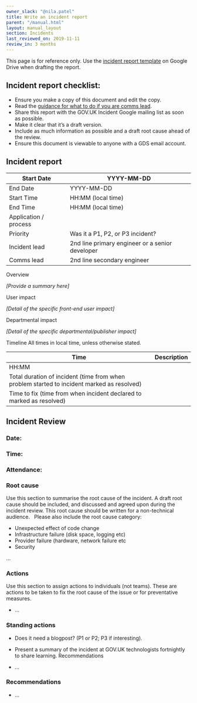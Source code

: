```yaml
---
owner_slack: "@nila.patel"
title: Write an incident report
parent: "/manual.html"
layout: manual_layout
section: Incidents
last_reviewed_on: 2019-11-11
review_in: 3 months
---
```


This page is for reference only. Use the [incident report template][tpl] on Google Drive when drafting the report.

[tpl]: https://docs.google.com/document/d/1cMJP2p_PlDalJEcpS6TbXjZgUwdm9gd1rFrhUXa6uh4/edit

## Incident report checklist:

* Ensure you make a copy of this document and edit the copy.
* Read the [guidance for what to do if you are comms lead](https://docs.google.com/document/d/1ty12B5eBWB9YSfnD9xY1mr5rtTQxdNxRdmEGgibilN0/edit).
* Share this report with the GOV.UK Incident Google mailing list as soon as possible.
* Make it clear that it’s a draft version.
* Include as much information as possible and a draft root cause ahead of the review.  
* Ensure this document is viewable to anyone with a GDS email account.

## Incident report

Start Date|YYYY-MM-DD
----------|----------
End Date|YYYY-MM-DD
Start Time|HH:MM (local time)
End Time|HH:MM (local time)
Application / process|
Priority|Was it a P1, P2, or P3 incident? 
Incident lead| 2nd line primary engineer or a senior developer
Comms lead|2nd line secondary engineer

Overview

_[Provide a summary here]_

User impact

_[Detail of the specific front-end user impact]_

Departmental impact

_[Detail of the specific departmental/publisher impact]_

Timeline
All times in local time, unless otherwise stated.

Time|Description
----|-----------  
HH:MM|
Total duration of incident (time from when problem started to incident marked as resolved)|
Time to fix (time from when incident declared to marked as resolved)|

## Incident Review

### Date:
### Time:
### Attendance:

### Root cause

Use this section to summarise the root cause of the incident. A draft root cause should be included, and discussed and agreed upon during the incident review. This root cause should be written for a non-technical audience.
 
Please also include the root cause category:

* Unexpected effect of code change
* Infrastructure failure (disk space, logging etc)
* Provider failure (hardware, network failure etc
* Security

...
### Actions

Use this section to assign actions to individuals (not teams). These are actions to be taken to fix the root cause of the issue or for preventative measures.

* ...
### Standing actions

* Does it need a blogpost? (P1 or P2; P3 if interesting).
* Present a summary of the incident at GOV.UK technologists fortnightly to share learning.
Recommendations

* ...
### Recommendations

* ...
